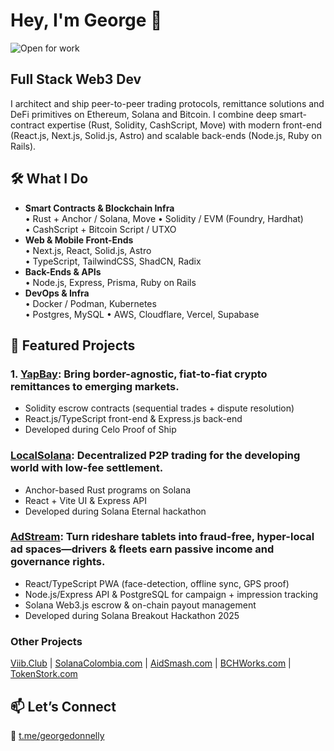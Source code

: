 # Hey, I'm George 👋
![Open for work](https://img.shields.io/badge/Open%20to%20Work-Yes!-brightgreen)

## Full Stack Web3 Dev
I architect and ship peer-to-peer trading protocols, remittance solutions and DeFi primitives on Ethereum, Solana and Bitcoin. I combine deep smart-contract expertise (Rust, Solidity, CashScript, Move) with modern front-end (React.js, Next.js, Solid.js, Astro) and scalable back-ends (Node.js, Ruby on Rails).

## 🛠️ What I Do
- **Smart Contracts & Blockchain Infra**  
  • Rust + Anchor / Solana, Move
  • Solidity / EVM (Foundry, Hardhat)  
  • CashScript + Bitcoin Script / UTXO  
- **Web & Mobile Front-Ends**  
  • Next.js, React, Solid.js, Astro  
  • TypeScript, TailwindCSS, ShadCN, Radix  
- **Back-Ends & APIs**  
  • Node.js, Express, Prisma, Ruby on Rails
- **DevOps & Infra**  
  • Docker / Podman, Kubernetes  
  • Postgres, MySQL
  • AWS, Cloudflare, Vercel, Supabase

## 🚀 Featured Projects

### 1. [YapBay](https://github.com/Panmoni/yapbay): Bring border-agnostic, fiat-to-fiat crypto remittances to emerging markets. 
- Solidity escrow contracts (sequential trades + dispute resolution)  
- React.js/TypeScript front-end & Express.js back-end
- Developed during Celo Proof of Ship

### [LocalSolana](https://github.com/Panmoni/localsolana): Decentralized P2P trading for the developing world with low-fee settlement. 
- Anchor-based Rust programs on Solana  
- React + Vite UI & Express API  
- Developed during Solana Eternal hackathon

### [AdStream](https://www.adstream.gg): Turn rideshare tablets into fraud-free, hyper-local ad spaces—drivers & fleets earn passive income and governance rights.  
- React/TypeScript PWA (face-detection, offline sync, GPS proof)  
- Node.js/Express API & PostgreSQL for campaign + impression tracking  
- Solana Web3.js escrow & on-chain payout management
- Developed during Solana Breakout Hackathon 2025

### Other Projects

[Viib.Club](https://github.com/Panmoni/viibclub) | [SolanaColombia.com](https://github.com/Panmoni/solanacolombia-www) | [AidSmash.com](https://github.com/Panmoni/aidsmash) | [BCHWorks.com](https://github.com/Panmoni/bitcoincashsite-www) | [TokenStork.com](https://github.com/Panmoni/tokenstork)

## 📫 Let’s Connect
🔗 [t.me/georgedonnelly](https://t.me/georgedonnelly)
